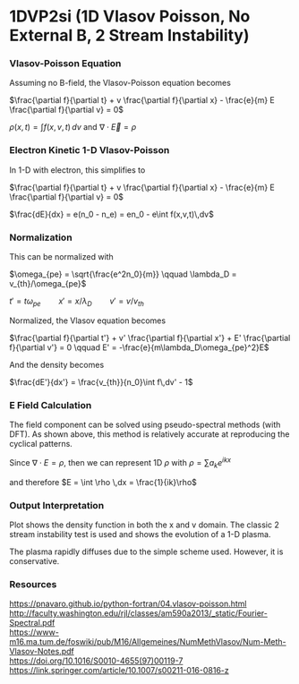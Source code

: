 # 1DVP2si (1D Vlasov Poisson, No External B, 2 Stream Instability)

### Vlasov-Poisson Equation

Assuming no B-field, the Vlasov-Poisson equation becomes

$\frac{\partial f}{\partial t} + v \frac{\partial f}{\partial x} - \frac{e}{m} E \frac{\partial f}{\partial v} = 0$

$\rho(x,t) = \int f(x,v,t)\,dv$ and $\nabla \cdot \vec{E} = \rho$

### Electron Kinetic 1-D Vlasov-Poisson

In 1-D with electron, this simplifies to

$\frac{\partial f}{\partial t} + v \frac{\partial f}{\partial x} - \frac{e}{m} E \frac{\partial f}{\partial v} = 0$

$\frac{dE}{dx} = e(n_0 - n_e) = en_0 - e\int f(x,v,t)\,dv$

### Normalization

This can be normalized with

$\omega_{pe} = \sqrt{\frac{e^2n_0}{m}} \qquad \lambda_D = v_{th}/\omega_{pe}$

$t' = t\omega_{pe} \qquad x'=x/\lambda_D \qquad v' = v/v_{th}$

Normalized, the Vlasov equation becomes

$\frac{\partial f}{\partial t'} + v' \frac{\partial f}{\partial x'} + E' \frac{\partial f}{\partial v'} = 0 \qquad E' = -\frac{e}{m\lambda_D\omega_{pe}^2}E$


And the density becomes

$\frac{dE'}{dx'} = \frac{v_{th}}{n_0}\int f\,dv' - 1$

### E Field Calculation

The field component can be solved using pseudo-spectral methods (with DFT). As shown above, this method is relatively accurate at reproducing the cyclical patterns.

Since $\nabla \cdot E =\rho$, then we can represent 1D $\rho$ with $\rho = \sum a_k e^{ikx}$

and therefore $E = \int \rho \,dx = \frac{1}{ik}\rho$

### Output Interpretation

Plot shows the density function in both the x and v domain. The classic 2 stream instability test is used and shows the evolution of a 1-D plasma.

The plasma rapidly diffuses due to the simple scheme used. However, it is conservative.

### Resources
https://pnavaro.github.io/python-fortran/04.vlasov-poisson.html</br>
http://faculty.washington.edu/rjl/classes/am590a2013/_static/Fourier-Spectral.pdf</br>
https://www-m16.ma.tum.de/foswiki/pub/M16/Allgemeines/NumMethVlasov/Num-Meth-Vlasov-Notes.pdf</br>
https://doi.org/10.1016/S0010-4655(97)00119-7</br>
https://link.springer.com/article/10.1007/s00211-016-0816-z
